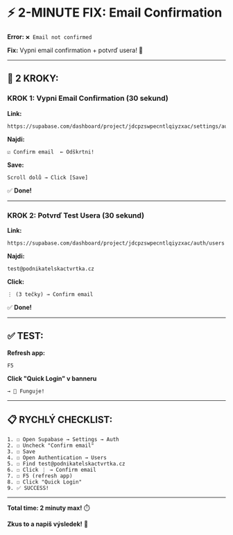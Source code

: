 # ⚡ **2-MINUTE FIX: Email Confirmation**

**Error:** `❌ Email not confirmed`

**Fix:** Vypni email confirmation + potvrď usera! 🔧

---

## 🎯 **2 KROKY:**

### **KROK 1: Vypni Email Confirmation** (30 sekund)

**Link:**
```
https://supabase.com/dashboard/project/jdcpzswpecntlqiyzxac/settings/auth
```

**Najdi:**
```
☑ Confirm email  ← Odškrtni!
```

**Save:**
```
Scroll dolů → Click [Save]
```

✅ **Done!**

---

### **KROK 2: Potvrď Test Usera** (30 sekund)

**Link:**
```
https://supabase.com/dashboard/project/jdcpzswpecntlqiyzxac/auth/users
```

**Najdi:**
```
test@podnikatelskactvrtka.cz
```

**Click:**
```
⋮ (3 tečky) → Confirm email
```

✅ **Done!**

---

## ✅ **TEST:**

**Refresh app:**
```
F5
```

**Click "Quick Login" v banneru**
```
→ 🎉 Funguje!
```

---

## 📋 **RYCHLÝ CHECKLIST:**

```
1. ☐ Open Supabase → Settings → Auth
2. ☐ Uncheck "Confirm email"
3. ☐ Save
4. ☐ Open Authentication → Users
5. ☐ Find test@podnikatelskactvrtka.cz
6. ☐ Click ⋮ → Confirm email
7. ☐ F5 (refresh app)
8. ☐ Click "Quick Login"
9. ✅ SUCCESS!
```

---

**Total time: 2 minuty max!** ⏱️

**Zkus to a napiš výsledek!** 🚀
